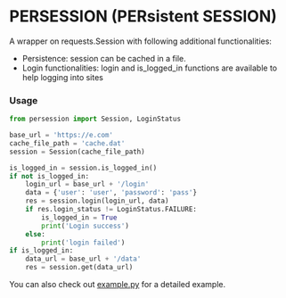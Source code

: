 # PERSESSION (PERsistent SESSION)
A wrapper on requests.Session with following additional functionalities:
- Persistence: session can be cached in a file.
- Login functionalities: login and is_logged_in functions are available to help logging into sites


### Usage
```python
from persession import Session, LoginStatus

base_url = 'https://e.com'
cache_file_path = 'cache.dat'
session = Session(cache_file_path)

is_logged_in = session.is_logged_in()
if not is_logged_in:
    login_url = base_url + '/login'
    data = {'user': 'user', 'password': 'pass'}
    res = session.login(login_url, data)
    if res.login_status != LoginStatus.FAILURE:
        is_logged_in = True
        print('Login success')
    else:
        print('login failed')
if is_logged_in:
    data_url = base_url + '/data'
    res = session.get(data_url)
```
You can also check out [example.py](./example.py) for a detailed example.
